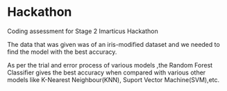 # Hackathon
Coding assessment for Stage 2 Imarticus Hackathon

The data that was given was of an iris-modified dataset and we needed to find the model with the best accuracy.

As per the trial and error process of various models ,the Random Forest Classifier gives the best accuracy when compared with various other models like K-Nearest Neighbour(KNN), Suport Vector Machine(SVM),etc.

